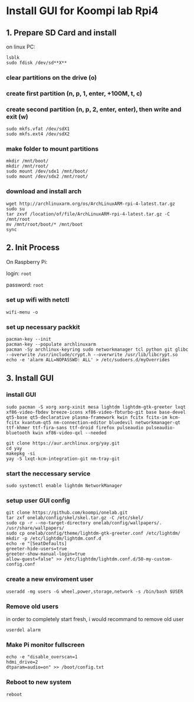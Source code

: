 # Install GUI for Koompi lab Rpi4
## 1. Prepare SD Card and install

on linux PC:

```console 
lsblk
sudo fdisk /dev/sd**X**
```
### clear partitions on the drive (**o**)

### create first partition (**n**, **p**, **1**, **enter**, **+100M**, **t**, **c**)

### create second partition (**n**, **p**, **2**, **enter**, **enter**), then write and exit (**w**)

```console
sudo mkfs.vfat /dev/sdX1
sudo mkfs.ext4 /dev/sdX2
```

### make folder to mount partitions
```console
mkdir /mnt/boot/
mkdir /mnt/root/
sudo mount /dev/sdx1 /mnt/boot/
sudo mount /dev/sdx2 /mnt/root/
````
### download and install arch
```console
wget http://archlinuxarm.org/os/ArchLinuxARM-rpi-4-latest.tar.gz
sudo su
tar zxvf /location/of/file/ArchLinuxARM-rpi-4-latest.tar.gz -C /mnt/root
mv /mnt/root/boot/* /mnt/boot
sync
```
## 2. Init Process

On Raspberry Pi:

login: ``root``

password: ``root``

### set up wifi with netctl

```console
wifi-menu -o
```

### set up necessary packkit

```console
pacman-key --init
pacman-key --populate archlinuxarm
pacman -Sy archlinux-keyring sudo networkmanager tcl python git glibc --overwrite /usr/include/crypt.h --overwrite /usr/lib/libcrypt.so
echo -e 'alarm ALL=NOPASSWD: ALL' > /etc/sudoers.d/myOverrides
```


## 3. Install GUI

### install GUI

```console
sudo pacman -S xorg xorg-xinit mesa lightdm lightdm-gtk-greeter lxqt xf86-video-fbdev breeze-icons xf86-video-fbturbo-git base base-devel qt5-base qt5-declarative plasma-framework kwin fcitx fcitx-im kcm-fcitx kvantum-qt5 nm-connection-editor bluedevil networkmanager-qt ttf-khmer ttf-fira-sans ttf-droid firefox pulseaudio pulseaudio-bluetooth kwin xf86-video-qxl --needed
```

```console
git clone https://aur.archlinux.org/yay.git
cd yay
makepkg -si
yay -S lxqt-kcm-integration-git nm-tray-git
```

### start the neccessary service

```console
sudo systemctl enable lightdm NetworkManager
```

### setup user GUI config 

```console
git clone https://github.com/koompi/onelab.git
tar zxf onelab/config/skel/skel.tar.gz -C /etc/skel/
sudo cp -r --no-target-directory onelab/config/wallpapers/. /usr/share/wallpapers/
sudo cp onelab/config/theme/lightdm-gtk-greeter.conf /etc/lightdm/
mkdir -p /etc/lightdm/lightdm.conf.d
echo -e "[SeatDefaults]
greeter-hide-users=true
greeter-show-manual-login=true
allow-guest=false" >> /etc/lightdm/lightdm.conf.d/50-my-custom-config.conf
```

### create a new enviroment user

```console
useradd -mg users -G wheel,power,storage,network -s /bin/bash $USER
```

### Remove old users

in order to completely start fresh, i would recommand to remove old user

```console
userdel alarm
```

### Make Pi monitor fullscreen

```console
echo -e "disable_overscan=1
hdmi_drive=2
dtparam=audio=on" >> /boot/config.txt
```

### Reboot to new system

```console
reboot
```